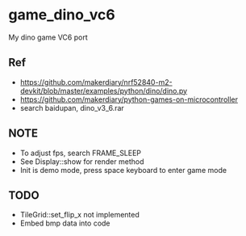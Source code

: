 # game_dino_vc6
My dino game VC6 port

## Ref  
* https://github.com/makerdiary/nrf52840-m2-devkit/blob/master/examples/python/dino/dino.py  
* https://github.com/makerdiary/python-games-on-microcontroller  
* search baidupan, dino_v3_6.rar  

## NOTE  
* To adjust fps, search FRAME_SLEEP  
* See Display::show for render method    
* Init is demo mode, press space keyboard to enter game mode  

## TODO  
* TileGrid::set_flip_x not implemented  
* Embed bmp data into code  
